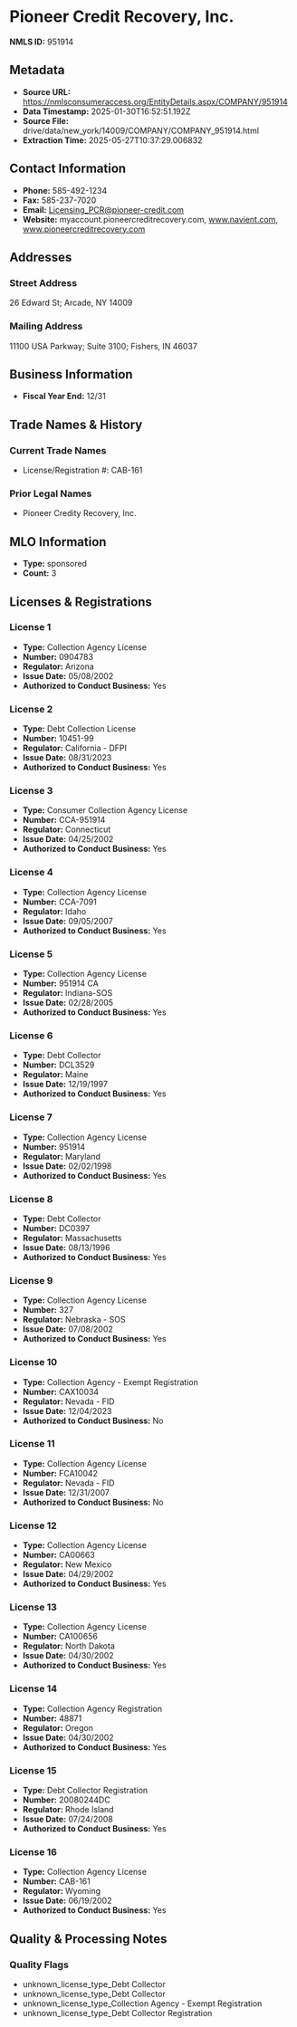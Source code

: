 # Pioneer Credit Recovery, Inc.

**NMLS ID:** 951914

## Metadata
- **Source URL:** https://nmlsconsumeraccess.org/EntityDetails.aspx/COMPANY/951914
- **Data Timestamp:** 2025-01-30T16:52:51.192Z
- **Source File:** drive/data/new_york/14009/COMPANY/COMPANY_951914.html
- **Extraction Time:** 2025-05-27T10:37:29.006832

## Contact Information
- **Phone:** 585-492-1234
- **Fax:** 585-237-7020
- **Email:** Licensing_PCR@pioneer-credit.com
- **Website:** myaccount.pioneercreditrecovery.com, www.navient.com, www.pioneercreditrecovery.com

## Addresses
### Street Address
26 Edward St; Arcade, NY 14009

### Mailing Address
11100 USA Parkway; Suite 3100; Fishers, IN 46037

## Business Information
- **Fiscal Year End:** 12/31

## Trade Names & History
### Current Trade Names
- License/Registration #: CAB-161

### Prior Legal Names
- Pioneer Credity Recovery, Inc.

## MLO Information
- **Type:** sponsored
- **Count:** 3

## Licenses & Registrations

### License 1
- **Type:** Collection Agency License
- **Number:** 0904783
- **Regulator:** Arizona
- **Issue Date:** 05/08/2002
- **Authorized to Conduct Business:** Yes

### License 2
- **Type:** Debt Collection License
- **Number:** 10451-99
- **Regulator:** California - DFPI
- **Issue Date:** 08/31/2023
- **Authorized to Conduct Business:** Yes

### License 3
- **Type:** Consumer Collection Agency License
- **Number:** CCA-951914
- **Regulator:** Connecticut
- **Issue Date:** 04/25/2002
- **Authorized to Conduct Business:** Yes

### License 4
- **Type:** Collection Agency License
- **Number:** CCA-7091
- **Regulator:** Idaho
- **Issue Date:** 09/05/2007
- **Authorized to Conduct Business:** Yes

### License 5
- **Type:** Collection Agency License
- **Number:** 951914 CA
- **Regulator:** Indiana-SOS
- **Issue Date:** 02/28/2005
- **Authorized to Conduct Business:** Yes

### License 6
- **Type:** Debt Collector
- **Number:** DCL3529
- **Regulator:** Maine
- **Issue Date:** 12/19/1997
- **Authorized to Conduct Business:** Yes

### License 7
- **Type:** Collection Agency License
- **Number:** 951914
- **Regulator:** Maryland
- **Issue Date:** 02/02/1998
- **Authorized to Conduct Business:** Yes

### License 8
- **Type:** Debt Collector
- **Number:** DC0397
- **Regulator:** Massachusetts
- **Issue Date:** 08/13/1996
- **Authorized to Conduct Business:** Yes

### License 9
- **Type:** Collection Agency License
- **Number:** 327
- **Regulator:** Nebraska - SOS
- **Issue Date:** 07/08/2002
- **Authorized to Conduct Business:** Yes

### License 10
- **Type:** Collection Agency - Exempt Registration
- **Number:** CAX10034
- **Regulator:** Nevada - FID
- **Issue Date:** 12/04/2023
- **Authorized to Conduct Business:** No

### License 11
- **Type:** Collection Agency License
- **Number:** FCA10042
- **Regulator:** Nevada - FID
- **Issue Date:** 12/31/2007
- **Authorized to Conduct Business:** No

### License 12
- **Type:** Collection Agency License
- **Number:** CA00663
- **Regulator:** New Mexico
- **Issue Date:** 04/29/2002
- **Authorized to Conduct Business:** Yes

### License 13
- **Type:** Collection Agency License
- **Number:** CA100656
- **Regulator:** North Dakota
- **Issue Date:** 04/30/2002
- **Authorized to Conduct Business:** Yes

### License 14
- **Type:** Collection Agency Registration
- **Number:** 48871
- **Regulator:** Oregon
- **Issue Date:** 04/30/2002
- **Authorized to Conduct Business:** Yes

### License 15
- **Type:** Debt Collector Registration
- **Number:** 20080244DC
- **Regulator:** Rhode Island
- **Issue Date:** 07/24/2008
- **Authorized to Conduct Business:** Yes

### License 16
- **Type:** Collection Agency License
- **Number:** CAB-161
- **Regulator:** Wyoming
- **Issue Date:** 06/19/2002
- **Authorized to Conduct Business:** Yes

## Quality & Processing Notes
### Quality Flags
- unknown_license_type_Debt Collector
- unknown_license_type_Debt Collector
- unknown_license_type_Collection Agency - Exempt Registration
- unknown_license_type_Debt Collector Registration
